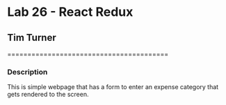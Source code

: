 # Lab 26 - React Redux
## Tim Turner
========================================

### Description

This is simple webpage that has a form to enter an expense category that gets rendered to the screen.
